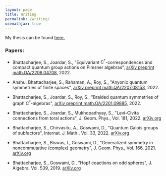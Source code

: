 ```yaml
---
layout: page
title: Writing
permalink: /writing/
usemathjax: true
---
```


My thesis can be found [here.](http://library.isical.ac.in:8080/jspui/bitstream/10263/7092/3/20201016-SuvrajitBhattacharjee-Thesis-rev2.pdf)

### Papers:

- Bhattacharjee, S., Joardar, S., "Equivariant $\mathrm{C}^*$-correspondences and compact quantum group actions on Pimsner algebras", [arXiv preprint math.OA/2209.04708,](https://arxiv.org/abs/2209.04708) 2022.

- Anshu, Bhattacharjee, S., Rahaman, A., Roy, S., "Anyonic quantum symmetries of finite spaces", [arXiv preprint math.QA/2207.08153,](https://arxiv.org/abs/2207.08153) 2022.

- Bhattacharjee, S., Joardar, S., Roy, S., "Braided quantum symmetries of graph $\mathrm{C}^*$-algebras", [arXiv preprint math.OA/2201.09885,](https://arxiv.org/abs/2201.09885) 2022.

- Bhattacharjee, S., Joardar, S., Mukhopadhyay, S., "Levi-Civita connections from toral actions", J. Geom. Phys., Vol. 181, 2022. [arXiv.org](https://arxiv.org/abs/2104.07570)

- Bhattacharjee, S., Chirvasitu, A., Goswami, D., "Quantum Galois groups of subfactors", Internat. J. Math., Vol. 33, 2022. [arXiv.org](https://arxiv.org/abs/2101.05575)

- Bhattacharjee, S., Biswas, I., Goswami, D., "Generalized symmetry in noncommutative (complex) geometry", J. Geom. Phys., Vol. 166, 2021. [arXiv.org](https://arxiv.org/abs/1907.04673)

- Bhattacharjee, S., Goswami, D., "Hopf coactions on odd spheres", J. Algebra, Vol. 539, 2019. [arXiv.org](https://arxiv.org/abs/1808.08698)